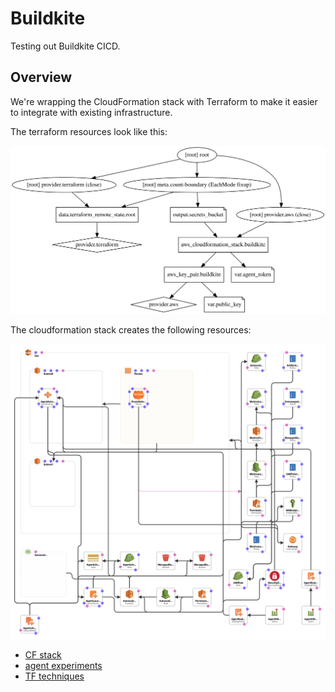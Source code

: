 # Buildkite

Testing out Buildkite CICD.

## Overview

We're wrapping the CloudFormation stack with Terraform to make it easier to integrate with existing infrastructure.

The terraform resources look like this:

![](./graph.svg)

The cloudformation stack creates the following resources:

![](./cloudformation/diagram.png)

- [CF stack](https://github.com/buildkite/elastic-ci-stack-for-aws)
- [agent experiments](https://github.com/buildkite/agent/blob/master/EXPERIMENTS.md)
- [TF techniques](https://building.buildkite.com/terraform-techniques-with-buildkite-81c0d6619f24)
